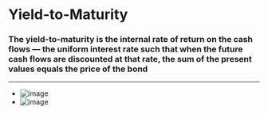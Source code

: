 # Yield-to-Maturity
### The yield-to-maturity is the internal rate of return on the cash flows — the uniform interest rate such that when the future cash flows are discounted at that rate, the sum of the present values equals the price of the bond
---
- ![image](https://user-images.githubusercontent.com/85560091/138516953-7963b1e0-cb3b-4d80-bf5d-7ffcb36ee8d9.png)
- ![image](https://user-images.githubusercontent.com/85560091/138516855-dddb8cca-5939-4105-bd72-54c3129956c5.png)
